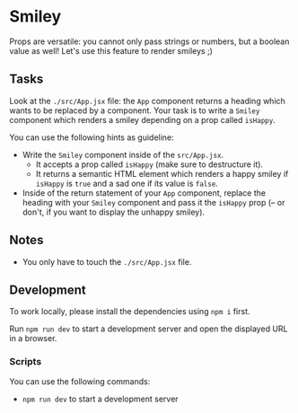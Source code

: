 # Smiley

Props are versatile: you cannot only pass strings or numbers, but a boolean value as well! Let's use this feature to render smileys ;)

## Tasks

Look at the `./src/App.jsx` file: the `App` component returns a heading which wants to be replaced by a component. Your task is to write a `Smiley` component which renders a smiley depending on a prop called `isHappy`.

You can use the following hints as guideline:

- Write the `Smiley` component inside of the `src/App.jsx`.
  - It accepts a prop called `isHappy` (make sure to destructure it).
  - It returns a semantic HTML element which renders a happy smiley if `isHappy` is `true` and a sad one if its value is `false`.
- Inside of the return statement of your `App` component, replace the heading with your `Smiley` component and pass it the `isHappy` prop (– or don't, if you want to display the unhappy smiley).

## Notes

- You only have to touch the `./src/App.jsx` file.

## Development

To work locally, please install the dependencies using `npm i` first.

Run `npm run dev` to start a development server and open the displayed URL in a browser.

### Scripts

You can use the following commands:

- `npm run dev` to start a development server
